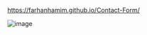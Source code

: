 https://farhanhamim.github.io/Contact-Form/


![image](https://github.com/FarhanHamim/Contact-Form/assets/65287208/0196e107-8bf6-48ad-9bf5-96b06ac455ec)
